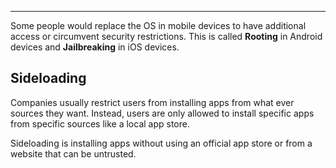 
---

Some people would replace the OS in mobile devices to have additional access or circumvent security restrictions. This is called **Rooting** in Android devices and **Jailbreaking** in iOS devices.

## Sideloading

Companies usually restrict users from installing apps from what ever sources they want. Instead, users are only allowed to install specific apps from specific sources like a local app store. 

Sideloading is installing apps without using an official app store or from a website that can be untrusted. 